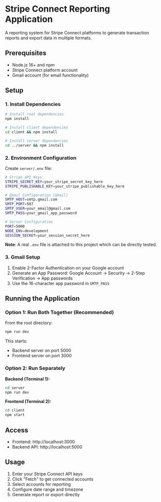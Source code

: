 # Stripe Connect Reporting Application

A reporting system for Stripe Connect platforms to generate transaction reports and export data in multiple formats.

## Prerequisites

- Node.js 16+ and npm
- Stripe Connect platform account
- Gmail account (for email functionality)

## Setup

### 1. Install Dependencies

```bash
# Install root dependencies
npm install

# Install client dependencies
cd client && npm install

# Install server dependencies
cd ../server && npm install
```

### 2. Environment Configuration

Create `server/.env` file:

```bash
# Stripe API Keys
STRIPE_SECRET_KEY=your_stripe_secret_key_here
STRIPE_PUBLISHABLE_KEY=your_stripe_publishable_key_here

# Email Configuration (Gmail)
SMTP_HOST=smtp.gmail.com
SMTP_PORT=587
SMTP_USER=your_email@gmail.com
SMTP_PASS=your_gmail_app_password

# Server Configuration
PORT=5000
NODE_ENV=development
SESSION_SECRET=your_session_secret_here
```

**Note**: A real `.env` file is attached to this project which can be directly tested.

### 3. Gmail Setup

1. Enable 2-Factor Authentication on your Google account
2. Generate an App Password: Google Account → Security → 2-Step Verification → App passwords
3. Use the 16-character app password in `SMTP_PASS`

## Running the Application

### Option 1: Run Both Together (Recommended)

From the root directory:

```bash
npm run dev
```

This starts:

- Backend server on port 5000
- Frontend server on port 3000

### Option 2: Run Separately

**Backend (Terminal 1):**

```bash
cd server
npm run dev
```

**Frontend (Terminal 2):**

```bash
cd client
npm start
```

## Access

- Frontend: http://localhost:3000
- Backend API: http://localhost:5000

## Usage

1. Enter your Stripe Connect API keys
2. Click "Fetch" to get connected accounts
3. Select accounts for reporting
4. Configure date range and timezone
5. Generate report or export directly

